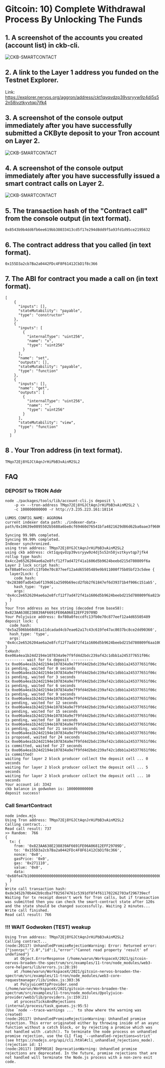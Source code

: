 

# Gitcoin: 10) Complete Withdrawal Process By Unlocking The Funds

## 1. A screenshot of the accounts you created (account list) in ckb-cli.

![CKB-SMARTCONTACT](https://raw.githubusercontent.com/ubinix-warun/gitcoin-nervos-broaden-the-spectrum/master/my-submission/task-11/Workspace%202_226.png)


## 2. A link to the Layer 1 address you funded on the Testnet Explorer.

Link: https://explorer.nervos.org/aggron/address/ckt1qyqvdzp39vsryyw9z4dj5s52n58jvztkyvtqp7jfk4


## 3. A screenshot of the console output immediately after you have successfully submitted a CKByte deposit to your Tron account on Layer 2.

![CKB-SMARTCONTACT](https://raw.githubusercontent.com/ubinix-warun/gitcoin-nervos-broaden-the-spectrum/master/my-submission/task-11/Workspace%202_227.png)


## 4. A screenshot of the console output immediately after you have successfully issued a smart contract calls on Layer 2.

![CKB-SMARTCONTACT](https://raw.githubusercontent.com/ubinix-warun/gitcoin-nervos-broaden-the-spectrum/master/my-submission/task-2/Workspace%202_228.png)


## 5. The transaction hash of the "Contract call" from the console output (in text format).
```
0x8543b9b4dd6fb6ee619bb38033413cd5f17e294d8dd9f5a93fd1d95ce2195632
```

## 6. The contract address that you called (in text format).
```
0x155D3a2cb7Ba2a0442FDc4F8F61412CbD1f8c366
```

## 7. The ABI for contract you made a call on (in text format).
```
[
    {
      "inputs": [],
      "stateMutability": "payable",
      "type": "constructor"
    },
    {
      "inputs": [
        {
          "internalType": "uint256",
          "name": "x",
          "type": "uint256"
        }
      ],
      "name": "set",
      "outputs": [],
      "stateMutability": "payable",
      "type": "function"
    },
    {
      "inputs": [],
      "name": "get",
      "outputs": [
        {
          "internalType": "uint256",
          "name": "",
          "type": "uint256"
        }
      ],
      "stateMutability": "view",
      "type": "function"
    }
  ]
```

## 8 . Your Tron address (in text format).
```
TMqo72Ej8YGJCtAqnJrHiPbB3vAinM2SL2
```

## FAQ

### DEPOSIT to TRON Addr

```
node ./packages/tools/lib/account-cli.js deposit \
    -p <> --tron-address TMqo72Ej8YGJCtAqnJrHiPbB3vAinM2SL2 \
    -c 100000000000 -r http://3.235.223.161:18114 

LUMOS_CONFIG_NAME: AGGRON4
current indexer data path: ./indexer-data-path/0x10639e0895502b5688a6be8cf69460d76541bfa4821629d86d62ba0aae3f9606

Syncing 99.98% completed.
Syncing 99.99% completed.
Indexer synchronized.
using tron address: TMqo72Ej8YGJCtAqnJrHiPbB3vAinM2SL2
using ckb address: ckt1qyqvdzp39vsryyw9z4dj5s52n58jvztkyvtqp7jfk4
rollup type hash: 0x4cc2e6526204ae6a2e8fcf12f7ad472f41a1606d5b9624beebd215d780809f6a
Layer 2 lock script hash: 0xf80a0feccdfc13fb0e70c877eef12a4d65505489e9b911000f75b05bf23c5dee {
  layer2Lock: {
    code_hash: '0x28380fadb43a6f139d61a2509b69ecd2fbb2f61847ef6d39371b4f906c151ab5',
    hash_type: 'type',
    args: '0x4cc2e6526204ae6a2e8fcf12f7ad472f41a1606d5b9624beebd215d780809f6a823AA638E238839AF6691FE06A06812EFF29709D'
  }
}
Your Tron address as hex string (decoded from base58): 0x823AA638E238839AF6691FE06A06812EFF29709D
Your Polyjuice address: 0xf80a0feccdfc13fb0e70c877eef12a4d65505489
deposit lock: {
  code_hash: '0x5a2506bb68d81a11dcadad4cb7eae62a17c43c619fe47ac8037bc8ce2dd90360',
  hash_type: 'type',
  args: '0x4cc2e6526204ae6a2e8fcf12f7ad472f41a1606d5b9624beebd215d780809f6aa1000000100000003000000099000000daf38a441584f5ad8806f1784a30d1d2ae6345126955f9e7ef3bd9d8686eaf7f6900000010000000300000003100000028380fadb43a6f139d61a2509b69ecd2fbb2f61847ef6d39371b4f906c151ab501340000004cc2e6526204ae6a2e8fcf12f7ad472f41a1606d5b9624beebd215d780809f6a823aa638e238839af6691fe06a06812eff29709d00a30200000000c0'
}
txHash: 0xe06a4ea1b24d2194e107834a9e7f9fd4d2bdc239af42c1dbb1a245377651f06c
--------- wait for tx deposit ----------
tx 0xe06a4ea1b24d2194e107834a9e7f9fd4d2bdc239af42c1dbb1a245377651f06c is pending, waited for 0 seconds
tx 0xe06a4ea1b24d2194e107834a9e7f9fd4d2bdc239af42c1dbb1a245377651f06c is pending, waited for 3 seconds
tx 0xe06a4ea1b24d2194e107834a9e7f9fd4d2bdc239af42c1dbb1a245377651f06c is pending, waited for 6 seconds
tx 0xe06a4ea1b24d2194e107834a9e7f9fd4d2bdc239af42c1dbb1a245377651f06c is pending, waited for 9 seconds
tx 0xe06a4ea1b24d2194e107834a9e7f9fd4d2bdc239af42c1dbb1a245377651f06c is pending, waited for 12 seconds
tx 0xe06a4ea1b24d2194e107834a9e7f9fd4d2bdc239af42c1dbb1a245377651f06c is pending, waited for 15 seconds
tx 0xe06a4ea1b24d2194e107834a9e7f9fd4d2bdc239af42c1dbb1a245377651f06c is pending, waited for 18 seconds
tx 0xe06a4ea1b24d2194e107834a9e7f9fd4d2bdc239af42c1dbb1a245377651f06c is pending, waited for 21 seconds
tx 0xe06a4ea1b24d2194e107834a9e7f9fd4d2bdc239af42c1dbb1a245377651f06c is proposed, waited for 24 seconds
tx 0xe06a4ea1b24d2194e107834a9e7f9fd4d2bdc239af42c1dbb1a245377651f06c is committed, waited for 27 seconds
tx 0xe06a4ea1b24d2194e107834a9e7f9fd4d2bdc239af42c1dbb1a245377651f06c is committed!
waiting for layer 2 block producer collect the deposit cell ... 0 seconds
waiting for layer 2 block producer collect the deposit cell ... 5 seconds
waiting for layer 2 block producer collect the deposit cell ... 10 seconds
Your account id: 3342
ckb balance in godwoken is: 100000000000
deposit success!

```

### Call SmartContract

```
node index.mjs 
Using Tron address: TMqo72Ej8YGJCtAqnJrHiPbB3vAinM2SL2
Calling contract...
Read call result: 737
>> Random:  766
{
  tx: {
    from: '0x823AA638E238839AF6691FE06A06812EFF29709D',
    to: '0x155D3a2cb7Ba2a0442FDc4F8F61412CbD1f8c366',
    nonce: '0x0',
    gasPrice: '0x0',
    gas: '0x271110',
    value: '0x0',
    data: '0x60fe47b100000000000000000000000000000000000000000000000000000000000002fe'
  }
}
Write call transaction hash: 0xde3452b70b442b9cdba7f025674761c5391df8f4f611702262703af296739ecf
Waiting for tx receipt doesn't work for Tron calls, but if transaction was submitted then you can check the smart-contract state after 120s and the state should be changed successfully. Waiting 2 minutes...
Write call finished.
Read call result: 766

```

### !!! WAIT Godwoken (TEST) weakup
```
Using Tron address: TMqo72Ej8YGJCtAqnJrHiPbB3vAinM2SL2
Calling contract...
(node:20117) UnhandledPromiseRejectionWarning: Error: Returned error: {"jsonrpc":"2.0","id":1,"error":"Cannot read property 'result' of undefined"}
    at Object.ErrorResponse (/home/warun/WorkspaceX/2021/gitcoin-nervos-broaden-the-spectrum/src/examples/11-tron/node_modules/web3-core-helpers/lib/errors.js:28:19)
    at /home/warun/WorkspaceX/2021/gitcoin-nervos-broaden-the-spectrum/src/examples/11-tron/node_modules/web3-core-requestmanager/lib/index.js:303:36
    at PolyjuiceHttpProvider.send (/home/warun/WorkspaceX/2021/gitcoin-nervos-broaden-the-spectrum/src/examples/11-tron/node_modules/@polyjuice-provider/web3/lib/providers.js:159:21)
    at processTicksAndRejections (internal/process/task_queues.js:95:5)
(Use `node --trace-warnings ...` to show where the warning was created)
(node:20117) UnhandledPromiseRejectionWarning: Unhandled promise rejection. This error originated either by throwing inside of an async function without a catch block, or by rejecting a promise which was not handled with .catch(). To terminate the node process on unhandled promise rejection, use the CLI flag `--unhandled-rejections=strict` (see https://nodejs.org/api/cli.html#cli_unhandled_rejections_mode). (rejection id: 1)
(node:20117) [DEP0018] DeprecationWarning: Unhandled promise rejections are deprecated. In the future, promise rejections that are not handled will terminate the Node.js process with a non-zero exit code.

```